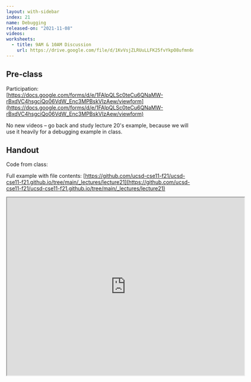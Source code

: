 ```yaml
---
layout: with-sidebar
index: 21
name: Debugging
released-on: "2021-11-08"
videos:
worksheets:
  - title: 9AM & 10AM Discussion
    url: https://drive.google.com/file/d/1KvVsjZLRUuLLFK25fvYkpO8ufmn6nNNm
---
```


## Pre-class

Participation: [https://docs.google.com/forms/d/e/1FAIpQLSc0teCu6QNaMW-rBxdVC4hsgciQo06VdW_Enc3MPBskVIzAew/viewform](https://docs.google.com/forms/d/e/1FAIpQLSc0teCu6QNaMW-rBxdVC4hsgciQo06VdW_Enc3MPBskVIzAew/viewform)

No new videos – go back and study lecture 20's example, because we will use it
heavily for a debugging example in class.

## Handout

Code from class:

<script src="https://emgithub.com/embed.js?target=https%3A%2F%2Fgithub.com%2Fucsd-cse11-f21%2Fucsd-cse11-f21.github.io%2Fblob%2Fmain%2F_lectures%2Flecture21%2FRegionMain.java&style=github&showBorder=on&showLineNumbers=on&showFileMeta=on&showCopy=on"></script>

Full example with file contents: [https://github.com/ucsd-cse11-f21/ucsd-cse11-f21.github.io/tree/main/_lectures/lecture21](https://github.com/ucsd-cse11-f21/ucsd-cse11-f21.github.io/tree/main/_lectures/lecture21)

<iframe src="https://drive.google.com/file/d/1pd83LKLW-MEYVhGx3xB-8YJpqkXEhBnt/preview" width="640" height="480" allow="autoplay"></iframe>